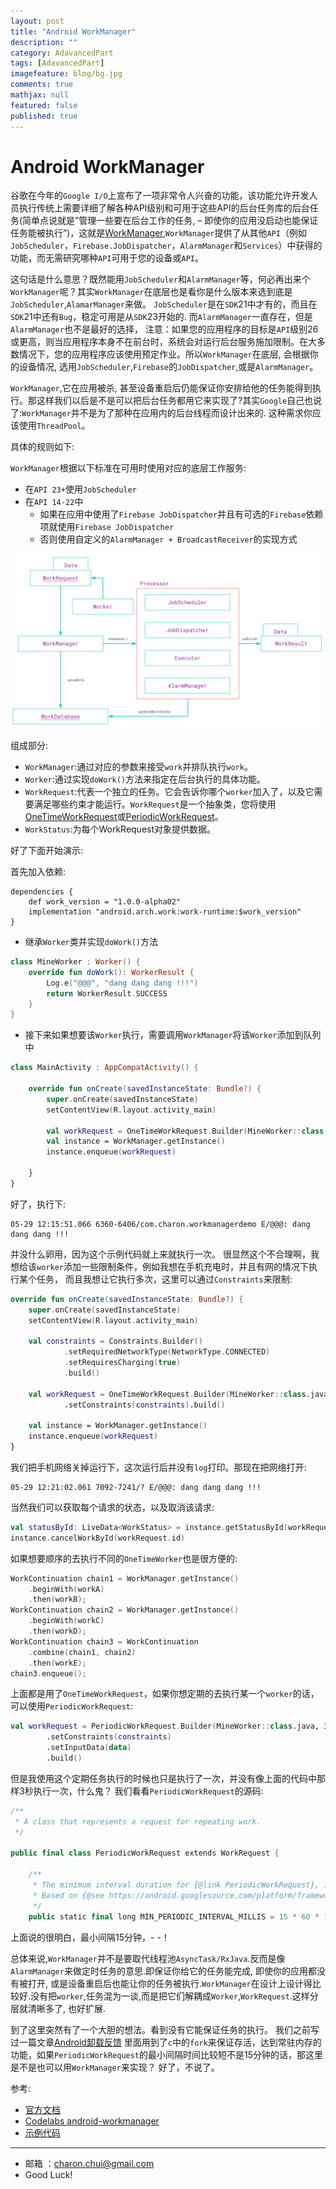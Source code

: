 ```yaml
---
layout: post
title: "Android WorkManager"
description: ""
category: AdavancedPart
tags: [AdavancedPart]
imagefeature: blog/bg.jpg
comments: true
mathjax: null
featured: false
published: true
---
```



Android WorkManager
===

谷歌在今年的`Google I/O`上宣布了一项非常令人兴奋的功能，该功能允许开发人员执行传统上需要详细了解各种API级别和可用于这些API的后台任务库的后台任务(简单点说就是”管理一些要在后台工作的任务, – 即使你的应用没启动也能保证任务能被执行”)，这就是[WorkManager](https://developer.android.com/reference/androidx/work/WorkManager),`WorkManager`提供了从其他`API`（例如`JobScheduler`，`Firebase.JobDispatcher`，`AlarmManager`和`Services`）中获得的功能，而无需研究哪种`API`可用于您的设备或`API`。

这句话是什么意思？既然能用`JobScheduler`和`AlarmManager`等，何必再出来个`WorkManager`呢？其实`WorkManager`在底层也是看你是什么版本来选到底是`JobScheduler`,`AlamarManager`来做。 
`JobScheduler`是在`SDK`21中才有的，而且在`SDK`21中还有`Bug`，稳定可用是从`SDK`23开始的. 而`AlarmManager`一直存在，但是`AlarmManager`也不是最好的选择，
注意：如果您的应用程序的目标是`API`级别26或更高，则当应用程序本身不在前台时，系统会对运行后台服务施加限制。在大多数情况下，您的应用程序应该使用预定作业。所以`WorkManager`在底层, 会根据你的设备情况, 选用`JobScheduler`,`Firebase`的`JobDispatcher`,或是`AlarmManager`。


`WorkManager`,它在应用被杀, 甚至设备重启后仍能保证你安排给他的任务能得到执行。那这样我们以后是不是可以把后台任务都用它来实现了?其实`Google`自己也说了:`WorkManager`并不是为了那种在应用内的后台线程而设计出来的. 这种需求你应该使用`ThreadPool`。

具体的规则如下:   

`WorkManager`根据以下标准在可用时使用对应的底层工作服务:    

- 在`API 23+`使用`JobScheduler`
- 在`API 14-22`中    
    - 如果在应用中使用了`Firebase JobDispatcher`并且有可选的`Firebase`依赖项就使用`Firebase JobDispatcher`
    - 否则使用自定义的`AlarmManager + BroadcastReceiver`的实现方式


![image](https://raw.githubusercontent.com/CharonChui/Pictures/master/workmanager.png)




组成部分:   

- `WorkManager`:通过对应的参数来接受`work`并排队执行`work`。
- `Worker`:通过实现`doWork()`方法来指定在后台执行的具体功能。
- `WorkRequest`:代表一个独立的任务。它会告诉你哪个`worker`加入了，以及它需要满足哪些约束才能运行。`WorkRequest`是一个抽象类，您将使用[OneTimeWorkRequest](https://developer.android.com/reference/androidx/work/OneTimeWorkRequest)或[PeriodicWorkRequest](https://developer.android.com/reference/androidx/work/PeriodicWorkRequest)。
- `WorkStatus`:为每个WorkRequest对象提供数据。



好了下面开始演示:  

首先加入依赖:   

```
dependencies {
    def work_version = "1.0.0-alpha02"
    implementation "android.arch.work:work-runtime:$work_version"
}
```

- 继承`Worker`类并实现`doWork()`方法

```kotlin
class MineWorker : Worker() {
    override fun doWork(): WorkerResult {
        Log.e("@@@", "dang dang dang !!!")
        return WorkerResult.SUCCESS
    }
}
```

- 接下来如果想要该`Worker`执行，需要调用`WorkManager`将该`Worker`添加到队列中

```kotlin
class MainActivity : AppCompatActivity() {

    override fun onCreate(savedInstanceState: Bundle?) {
        super.onCreate(savedInstanceState)
        setContentView(R.layout.activity_main)

        val workRequest = OneTimeWorkRequest.Builder(MineWorker::class.java).build()
        val instance = WorkManager.getInstance()
        instance.enqueue(workRequest)

    }
}
```

好了，执行下:  
```
05-29 12:15:51.066 6360-6406/com.charon.workmanagerdemo E/@@@: dang dang dang !!!
```

并没什么卵用，因为这个示例代码就上来就执行一次。 很显然这个不合理啊，我想给该`worker`添加一些限制条件，例如我想在手机充电时，并且有网的情况下执行某个任务，
而且我想让它执行多次，这里可以通过`Constraints`来限制:   

```kotlin
override fun onCreate(savedInstanceState: Bundle?) {
    super.onCreate(savedInstanceState)
    setContentView(R.layout.activity_main)

    val constraints = Constraints.Builder()
            .setRequiredNetworkType(NetworkType.CONNECTED)
            .setRequiresCharging(true)
            .build()

    val workRequest = OneTimeWorkRequest.Builder(MineWorker::class.java)
            .setConstraints(constraints).build()

    val instance = WorkManager.getInstance()
    instance.enqueue(workRequest)
}
```
我们把手机网络关掉运行下，这次运行后并没有`log`打印。那现在把网络打开:   

```
05-29 12:21:02.061 7092-7241/? E/@@@: dang dang dang !!!
```


当然我们可以获取每个请求的状态，以及取消该请求:   
```kotlin
val statusById: LiveData<WorkStatus> = instance.getStatusById(workRequest.id)
instance.cancelWorkById(workRequest.id)
```
如果想要顺序的去执行不同的`OneTimeWorker`也是很方便的:  
```kotlin
WorkContinuation chain1 = WorkManager.getInstance()
    .beginWith(workA)
    .then(workB);
WorkContinuation chain2 = WorkManager.getInstance()
    .beginWith(workC)
    .then(workD);
WorkContinuation chain3 = WorkContinuation
    .combine(chain1, chain2)
    .then(workE);
chain3.enqueue();
```

上面都是用了`OneTimeWorkRequest`，如果你想定期的去执行某一个`worker`的话，可以使用`PeriodicWorkRequest`:   
```kotlin
val workRequest = PeriodicWorkRequest.Builder(MineWorker::class.java, 3, TimeUnit.SECONDS)
        .setConstraints(constraints)
        .setInputData(data)
        .build()
```

但是我使用这个定期任务执行的时候也只是执行了一次，并没有像上面的代码中那样3秒执行一次，什么鬼？ 
我们看看`PeriodicWorkRequest`的源码:    

```kotlin
/**
 * A class that represents a request for repeating work.
 */

public final class PeriodicWorkRequest extends WorkRequest {

    /**
     * The minimum interval duration for {@link PeriodicWorkRequest}, in milliseconds.
     * Based on {@see https://android.googlesource.com/platform/frameworks/base/+/master/core/java/android/app/job/JobInfo.java#110}.
     */
    public static final long MIN_PERIODIC_INTERVAL_MILLIS = 15 * 60 * 1000L; // 15 minutes.
```

上面说的很明白，最小间隔15分钟，- -！


总体来说,`WorkManager`并不是要取代线程池`AsyncTask/RxJava`.反而是像`AlarmManager`来做定时任务的意思.即保证你给它的任务能完成, 即使你的应用都没有被打开, 或是设备重启后也能让你的任务被执行.`WorkManager`在设计上设计得比较好.没有把`worker`,任务混为一谈,而是把它们解耦成`Worker`,`WorkRequest`.这样分层就清晰多了, 也好扩展.


到了这里突然有了一个大胆的想法。看到没有它能保证任务的执行。
我们之前写过一篇文章[Android卸载反馈](https://github.com/CharonChui/AndroidNote/blob/master/AdavancedPart/Android%E5%8D%B8%E8%BD%BD%E5%8F%8D%E9%A6%88.md)
里面用到了`c`中的`fork`来保证存活，达到常驻内存的功能，如果`PeriodicWorkRequest`的最小间隔时间比较短不是15分钟的话，那这里是不是也可以用`WorkManager`来实现？ 好了，不说了。



参考:   

- [官方文档](https://developer.android.com/topic/libraries/architecture/workmanager)
- [Codelabs android-workmanager](https://codelabs.developers.google.com/codelabs/android-workmanager/#0)
- [示例代码](https://github.com/googlecodelabs/android-workmanager)
		
---

- 邮箱 ：charon.chui@gmail.com  
- Good Luck! 